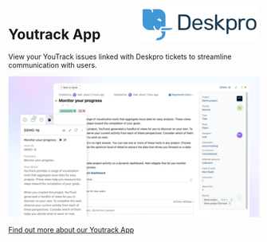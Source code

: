 <img align="right" alt="Deskpro" src="https://raw.githubusercontent.com/DeskproApps/youtrack/master/docs/assets/deskpro-logo.svg" />

# Youtrack App

View your YouTrack issues linked with Deskpro tickets to streamline communication with users.

![Youtrack App - Deskpro](https://raw.githubusercontent.com/DeskproApps/youtrack/master/docs/assets/youtrack_screenshot_01.png)

[Find out more about our Youtrack App](https://www.deskpro.com/apps/youtrack)
